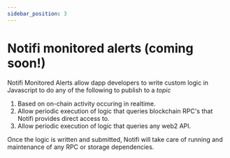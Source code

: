 ```yaml
---
sidebar_position: 3
---
```


# Notifi monitored alerts (coming soon!)

Notifi Monitored Alerts allow dapp developers to write custom logic in Javascript to do any of the following to publish to a *topic*
1. Based on on-chain activity occuring in realtime.
2. Allow periodic execution of logic that queries blockchain RPC's that Notifi provides direct access to.
3. Allow periodic execution of logic that queries any web2 API.

Once the logic is written and submitted, Notifi will take care of running and maintenance of any RPC or storage dependencies.